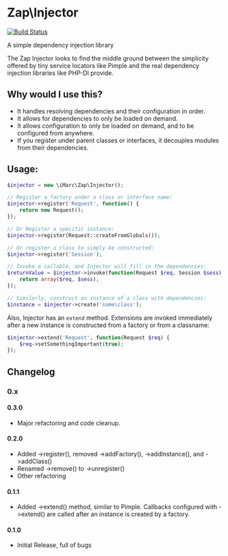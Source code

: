 # Zap\Injector

[![Build Status](https://travis-ci.org/imarc/zap-injector.png?branch=master)](https://travis-ci.org/imarc/zap-injector)

A simple dependency injection library

The Zap Injector looks to find the middle ground between the simplicity offered by tiny
service locators like Pimple and the real dependency injection libraries like PHP-DI
provide.


## Why would I use this?

* It handles resolving dependencies and their configuration in order.
* It allows for dependencies to only be loaded on demand.
* It allows configuration to only be loaded on demand, and to be configured
  from anywhere.
* If you register under parent classes or interfaces, it decouples modules from
  their dependencies.


##  Usage:

```php
$injector = new \iMarc\Zap\Injector();

// Register a factory under a class or interface name:
$injector->register('Request', function() {
	return new Request();
});

// Or Register a specific instance:
$injector->register(Request::createFromGlobals());

// Or register a class to simply be constructed:
$injector->register('Session');

// Invoke a callable, and Injector will fill in the dependencies:
$returnValue = $injector->invoke(function(Request $req, Session $sess) {
	return array($req, $sess);
});

// Similarly, construct an instance of a class with dependencies:
$instance = $injector->create('some\class');
```

Also, Injector has an `extend` method. Extensions are invoked immediately
after a new instance is constructed from a factory or from a classname:

```php
$injector->extend('Request', function(Request $req) {
	$req->setSomethingImportant(true);
});
```


## Changelog

### 0.x

#### 0.3.0
* Major refactoring and code cleanup.

#### 0.2.0
* Added ->register(), removed ->addFactory(), ->addInstance(), and ->addClass()
* Renamed ->remove() to ->unregister()
* Other refactoring

#### 0.1.1
* Added ->extend() method, similar to Pimple. Callbacks configured with
  ->extend() are called after an instance is created by a factory.

#### 0.1.0
* Initial Release, full of bugs

